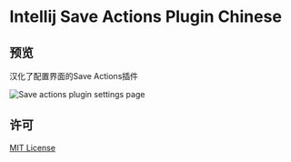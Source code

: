 # Intellij Save Actions Plugin Chinese

## 预览

汉化了配置界面的Save Actions插件

![Save actions plugin settings page](https://github.com/yihuishou/intellij-plugin-save-actions/blob/master/docs/intellij-save-actions-plugin-settings-page-cn.jpg)

## 许可

[MIT License](LICENSE.txt)
